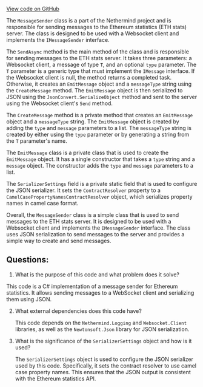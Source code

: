 [View code on GitHub](https://github.com/NethermindEth/nethermind/src/Nethermind/Nethermind.EthStats/Senders/MessageSender.cs)

The `MessageSender` class is a part of the Nethermind project and is responsible for sending messages to the Ethereum statistics (ETH stats) server. The class is designed to be used with a Websocket client and implements the `IMessageSender` interface. 

The `SendAsync` method is the main method of the class and is responsible for sending messages to the ETH stats server. It takes three parameters: a Websocket client, a message of type `T`, and an optional `type` parameter. The `T` parameter is a generic type that must implement the `IMessage` interface. If the Websocket client is null, the method returns a completed task. Otherwise, it creates an `EmitMessage` object and a `messageType` string using the `CreateMessage` method. The `EmitMessage` object is then serialized to JSON using the `JsonConvert.SerializeObject` method and sent to the server using the Websocket client's `Send` method. 

The `CreateMessage` method is a private method that creates an `EmitMessage` object and a `messageType` string. The `EmitMessage` object is created by adding the `type` and `message` parameters to a list. The `messageType` string is created by either using the `type` parameter or by generating a string from the `T` parameter's name. 

The `EmitMessage` class is a private class that is used to create the `EmitMessage` object. It has a single constructor that takes a `type` string and a `message` object. The constructor adds the `type` and `message` parameters to a list. 

The `SerializerSettings` field is a private static field that is used to configure the JSON serializer. It sets the `ContractResolver` property to a `CamelCasePropertyNamesContractResolver` object, which serializes property names in camel case format. 

Overall, the `MessageSender` class is a simple class that is used to send messages to the ETH stats server. It is designed to be used with a Websocket client and implements the `IMessageSender` interface. The class uses JSON serialization to send messages to the server and provides a simple way to create and send messages.
## Questions: 
 1. What is the purpose of this code and what problem does it solve?
   
   This code is a C# implementation of a message sender for Ethereum statistics. It allows sending messages to a WebSocket client and serializing them using JSON.

2. What external dependencies does this code have?
   
   This code depends on the `Nethermind.Logging` and `Websocket.Client` libraries, as well as the `Newtonsoft.Json` library for JSON serialization.

3. What is the significance of the `SerializerSettings` object and how is it used?
   
   The `SerializerSettings` object is used to configure the JSON serializer used by this code. Specifically, it sets the contract resolver to use camel case property names. This ensures that the JSON output is consistent with the Ethereum statistics API.